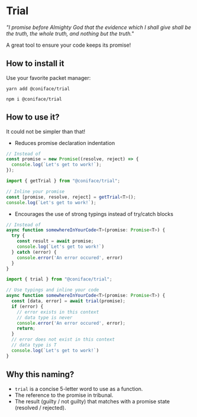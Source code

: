 # Trial

_"I promise before Almighty God that the evidence which I shall give shall be the truth, the whole truth, and nothing
but the truth."_

A great tool to ensure your code keeps its promise!

## How to install it

Use your favorite packet manager:
```shell
yarn add @coniface/trial
```
```shell
npm i @coniface/trial
```

## How to use it?

It could not be simpler than that!

- Reduces promise declaration indentation

```typescript
// Instead of
const promise = new Promise((resolve, reject) => {
  console.log(`Let's get to work!`);
});
```

```typescript
import { getTrial } from "@coniface/trial";

// Inline your promise
const [promise, resolve, reject] = getTrial<T>();
console.log(`Let's get to work!`);
```

- Encourages the use of strong typings instead of try/catch blocks

```typescript
// Instead of
async function somewhereInYourCode<T>(promise: Promise<T>) {
  try {
    const result = await promise;
    console.log(`Let's get to work!`)
  } catch (error) {
    console.error('An error occured', error)
  }
}
```

```typescript
import { trial } from "@coniface/trial";

// Use typings and inline your code
async function somewhereInYourCode<T>(promise: Promise<T>) {
  const [data, error] = await trial(promise);
  if (error) {
    // error exists in this context
    // data type is never
    console.error('An error occured', error);
    return;
  }
  // error does not exist in this context
  // data type is T
  console.log(`Let's get to work!`)
}
```

## Why this naming?

- `trial` is a concise 5-letter word to use as a function.
- The reference to the promise in tribunal.
- The result (guilty / not guilty) that matches with a promise state (resolved / rejected).
